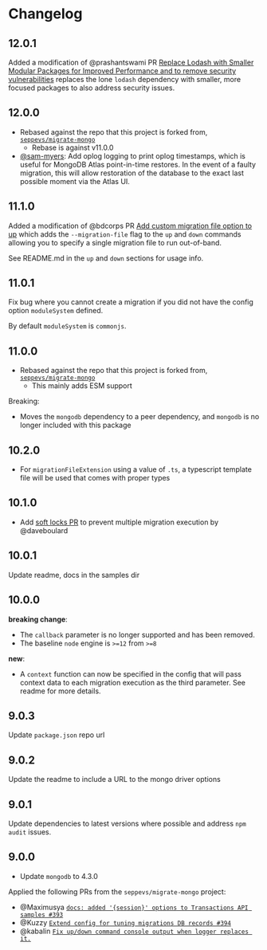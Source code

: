 # Changelog

## 12.0.1

Added a modification of @prashantswami PR [Replace Lodash with Smaller Modular Packages for Improved Performance and to remove security vulnerabilities](https://github.com/seppevs/migrate-mongo/pull/447) replaces the lone `lodash` dependency with smaller, more focused packages
 to also address security issues.

## 12.0.0

- Rebased against the repo that this project is forked from, [`seppevs/migrate-mongo`](migrate-mongo)
  * Rebase is against v11.0.0
- [@sam-myers](https://github.com/sam-myers): Add oplog logging to print oplog timestamps, which is useful for MongoDB Atlas point-in-time restores. In the event of a faulty migration, this will allow restoration of the database to the exact last possible moment via the Atlas UI.

## 11.1.0

Added a modification of @bdcorps PR [Add custom migration file option to up](https://github.com/seppevs/migrate-mongo/pull/251) which adds the `--migration-file`
flag to the `up` and `down` commands allowing you to specify a single migration file to run out-of-band.

See README.md in the `up` and `down` sections for usage info.

## 11.0.1

Fix bug where you cannot create a migration if you did not have the config option `moduleSystem` defined.

By default `moduleSystem` is `commonjs`.

## 11.0.0

- Rebased against the repo that this project is forked from, [`seppevs/migrate-mongo`](https://github.com/seppevs/migrate-mongo)
  * This mainly adds ESM support

Breaking:

- Moves the `mongodb` dependency to a peer dependency, and `mongodb` is no longer included with this package

## 10.2.0

- For `migrationFileExtension` using a value of `.ts`, a typescript template file will be used that comes with proper types

## 10.1.0

- Add [soft locks PR](https://github.com/seppevs/migrate-mongo/pull/262) to prevent multiple migration execution by @daveboulard

## 10.0.1

Update readme, docs in the samples dir

## 10.0.0

**breaking change**: 

- The `callback` parameter is no longer supported and has been removed.
- The baseline `node` engine is `>=12` from `>=8`

**new**: 

- A `context` function can now be specified in the config that will pass context 
data to each migration execution as the third parameter. See readme for more details.

## 9.0.3

Update `package.json` repo url

## 9.0.2

Update the readme to include a URL to the mongo driver options

## 9.0.1

Update dependencies to latest versions where possible and address `npm audit` issues.

## 9.0.0

- Update `mongodb` to 4.3.0

Applied the following PRs from the `seppevs/migrate-mongo` project:

- @Maximusya [`docs: added '{session}' options to Transactions API samples #393`](https://github.com/seppevs/migrate-mongo/pull/393)
- @Kuzzy [`Extend config for tuning migrations DB records #394`](https://github.com/seppevs/migrate-mongo/pull/394)
- @kabalin [`Fix up/down command console output when logger replaces it.`](https://github.com/seppevs/migrate-mongo/pull/365)

